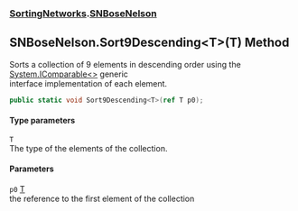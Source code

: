 ### [SortingNetworks](./SortingNetworks.md 'SortingNetworks').[SNBoseNelson](./SortingNetworks-SNBoseNelson.md 'SortingNetworks.SNBoseNelson')
## SNBoseNelson.Sort9Descending&lt;T&gt;(T) Method
Sorts a collection of 9 elements in descending order using the [System.IComparable&lt;&gt;](https://docs.microsoft.com/en-us/dotnet/api/System.IComparable-1 'System.IComparable`1') generic  
interface implementation of each element.  
```csharp
public static void Sort9Descending<T>(ref T p0);
```
#### Type parameters
<a name='SortingNetworks-SNBoseNelson-Sort9Descending-T-(T)-T'></a>
`T`  
The type of the elements of the collection.  
  
#### Parameters
<a name='SortingNetworks-SNBoseNelson-Sort9Descending-T-(T)-p0'></a>
`p0` [T](#SortingNetworks-SNBoseNelson-Sort9Descending-T-(T)-T 'SortingNetworks.SNBoseNelson.Sort9Descending&lt;T&gt;(T).T')  
the reference to the first element of the collection  
  
